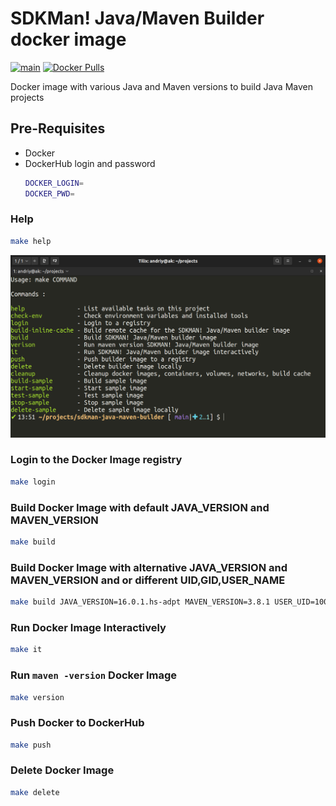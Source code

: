 # SDKMan! Java/Maven Builder docker image

[![main](https://github.com/AndriyKalashnykov/sdkman-java-maven-builder/actions/workflows/main.yml/badge.svg)](https://github.com/AndriyKalashnykov/sdkman-java-maven-builder/actions/workflows/main.yml)
[![Docker Pulls](https://img.shields.io/docker/pulls/andriykalashnykov/sdkman.svg)](https://hub.docker.com/r/andriykalashnykov/sdkman/)

Docker image with various Java and Maven versions to build Java Maven projects

## Pre-Requisites

* Docker
* DockerHub login and password
    ```bash
    DOCKER_LOGIN= 
    DOCKER_PWD=
    ```

### Help

```bash
make help
```

![make-help](./images/help.png)

### Login to the Docker Image registry

```bash
make login
```

### Build Docker Image with default JAVA_VERSION and MAVEN_VERSION

```bash
make build
```

### Build Docker Image with alternative JAVA_VERSION and MAVEN_VERSION and or different UID,GID,USER_NAME

```bash
make build JAVA_VERSION=16.0.1.hs-adpt MAVEN_VERSION=3.8.1 USER_UID=1000 USER_GID=1000 USER_NAME=user
```

### Run Docker Image Interactively

```bash
make it
```

### Run `maven -version` Docker Image

```bash
make version
```

### Push Docker to DockerHub

```bash
make push
```

### Delete Docker Image

```bash
make delete
```

